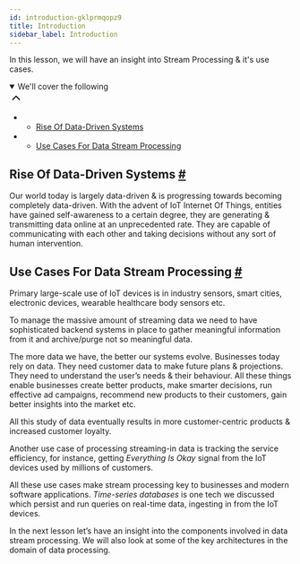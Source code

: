 ```yaml
---
id: introduction-gklprmqopz9
title: Introduction
sidebar_label: Introduction
---
```


<div class="PageSummary__TopLeft-sc-19qsvz4-36 fwauBw"><p class="PageSummary__Description-sc-19qsvz4-13 cPWwbw">In this lesson, we will have an insight into Stream Processing &amp; it's use cases.</p><div class="PageSummary__Toc-sc-19qsvz4-39 gUDsJM"><details open="" class="styles__PageTOCStyled-rf9d2l-0 jgnDfg"><summary role="button" tabindex="0" class="styles__HeadingWrap-rf9d2l-1 jpKLlP">We'll cover the following<div rotate="0" color="black" size="24" display="inline-flex" name="icon-button" class="styles__IconButton-sc-12pjl04-0 bLjBRS"><svg xmlns="http://www.w3.org/2000/svg" width="24" height="24" viewBox="0 0 24 24" fill="none" stroke="currentColor" stroke-width="2" stroke-linecap="round" stroke-linejoin="round"><polyline points="18 15 12 9 6 15"></polyline></svg></div></summary><div class="markdown-container-div"><div class="markdownViewer Markdown__Viewer-sc-7qtuee-1 dZltoR" role="none"><ul>
<li>
<ul>
<li><a href="#rise-of-data-driven-systems">Rise Of Data-Driven Systems</a></li>
</ul>
</li>
<li>
<ul>
<li><a href="#use-cases-for-data-stream-processing">Use Cases For Data Stream Processing</a></li>
</ul>
</li>
</ul>
</div></div></details></div></div><div class="styles__ViewerComponentViewStyled-sc-1xosrua-0 cvzEyH"><div><div><div><div><div class=""><div class=""><div class="markdown-container-div"><div class="markdownViewer Markdown__Viewer-sc-7qtuee-1 zJKNA" role="none"><h2 id="rise-of-data-driven-systems" data-id="31fd81b858fef1f2a5e76730639d74dd">Rise Of Data-Driven Systems <a class="markdownIt-Anchor" href="#rise-of-data-driven-systems"><span class="anchor-link">#</span></a></h2>
<p data-id="1e6704078646f4fca05d85fc919ba08c">Our world today is largely data-driven &amp; is progressing towards becoming completely data-driven. With the advent of IoT Internet Of Things, entities have gained self-awareness to a certain degree, they are generating &amp; transmitting data online at an unprecedented rate. They are capable of communicating with each other and taking decisions without any sort of human intervention.</p>
</div></div></div></div></div></div></div></div></div><div class="styles__ViewerComponentViewStyled-sc-1xosrua-0 cvzEyH"><div><div><div><div><div class=""><div class=""><div class="markdown-container-div"><div class="markdownViewer Markdown__Viewer-sc-7qtuee-1 zJKNA" role="none"><h2 id="use-cases-for-data-stream-processing" data-id="6da9ee66dedbd3d843007fdb44dfa0d4">Use Cases For Data Stream Processing <a class="markdownIt-Anchor" href="#use-cases-for-data-stream-processing"><span class="anchor-link">#</span></a></h2>
<p data-id="eac607cc346c4d61a039d492387c7255">Primary large-scale use of IoT devices is in industry sensors, smart cities, electronic devices, wearable healthcare body sensors etc.</p>
<p data-id="7cd4d068e0ad078bcc691f75c343bdf3">To manage the massive amount of streaming data we need to have sophisticated backend systems in place to gather meaningful information from it and archive/purge not so meaningful data.</p>
<p data-id="6d7c4d98c2e11c4732841499d10d032a">The more data we have, the better our systems evolve. Businesses today rely on data. They need customer data to make future plans &amp; projections. They need to understand the user’s needs &amp; their behaviour. All these things enable businesses create better products, make smarter decisions, run effective ad campaigns, recommend new products to their customers, gain better insights into the market etc.</p>
<p data-id="6e452e8638161a9fd4e7d42be4cd0ed2">All this study of data eventually results in more customer-centric products &amp; increased customer loyalty.</p>
<p data-id="6d6b47db7b6d64c6dc13426be4fefe8c">Another use case of processing streaming-in data is tracking the service efficiency, for instance, getting <em>Everything Is Okay</em> signal from the IoT devices used by millions of customers.</p>
<p data-id="78bfdc8d067fd34b283de7fd62647bd2">All these use cases make stream processing key to businesses and modern software applications. <em>Time-series databases</em> is one tech we discussed which persist and run queries on real-time data, ingesting in from the IoT devices.</p>
</div></div></div></div></div></div></div></div></div><div class="styles__ViewerComponentViewStyled-sc-1xosrua-0 cvzEyH"><div><div><div><div><div class=""><div class=""><div class="markdown-container-div"><div class="markdownViewer Markdown__Viewer-sc-7qtuee-1 zJKNA" role="none"><p data-id="08cd57687b4e51ca826559b0d6c212a5">In the next lesson let’s have an insight into the components involved in data stream processing. We will also look at some of the key architectures in the domain of data processing.</p>
</div></div></div></div></div></div></div></div></div>